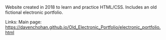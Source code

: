 Website created in 2018 to learn and practice HTML/CSS. Includes an old fictional electronic portfolio.

Links: 
Main page:  https://davenchohan.github.io/Old_Electronic_Portfolio/electronic_portfolio.html
